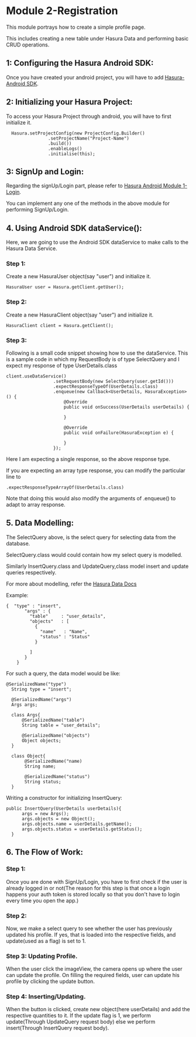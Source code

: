 # Module 2-Registration

This module portrays how to create a simple profile page.

This includes creating a new table under Hasura Data and performing basic CRUD operations.

## 1: Configuring the Hasura Android SDK:

Once you have created your android project, you will have to add [Hasura-Android SDK](https://github.com/hasura/android-sdk). 

## 2: Initializing your Hasura Project:

To access your Hasura Project through android, you will have to first initialize it.

```
  Hasura.setProjectConfig(new ProjectConfig.Builder()
                .setProjectName("Project-Name")
                .build())
                .enableLogs()
                .initialise(this);

```
## 3: SignUp and Login:

Regarding the signUp/Login part, please refer to [Hasura Android Module 1-Login](https://github.com/hasura/Modules-Android/tree/master/Module%201-Login).

You can implement any one of the methods in the above module for performing SignUp/Login.

## 4. Using Android SDK dataService():

  Here, we are going to use the Android SDK dataService to make calls to the Hasura Data Service.
  
### Step 1:
  Create a new HasuraUser object(say "user") and initialize it.
  ```
  HasuraUser user = Hasura.getClient.getUser();
  
  ```
### Step 2:
  Create a new HasuraClient object(say "user") and initialize it.
  ```
  HasuraClient client = Hasura.getClient();
  
  ```
### Step 3:
  Following is a small code snippet showing how to use the dataService. This is a sample code in which my RequestBody is of type SelectQuery and I expect my response of type UserDetails.class 
  ```
  client.useDataService()
                    .setRequestBody(new SelectQuery(user.getId()))
                    .expectResponseTypeOf(UserDetails.class)
                    .enqueue(new Callback<UserDetails, HasuraException>() {
                        @Override
                        public void onSuccess(UserDetails userDetails) {
                            
                        }

                        @Override
                        public void onFailure(HasuraException e) {
                        
                        }
                    });
  
  ```
  Here I am expecting a single response, so the above response type.
  
  If you are expecting an array type response, you can modify the particular line to 
  ```
  .expectResponseTypeArrayOf(UserDetails.class)
  
  ```
  Note that doing this would also modify the arguments of .enqueue() to adapt to array response.
  
## 5. Data Modelling:
  The SelectQuery above, is the select query for selecting data from the database.
  
  SelectQuery.class would could contain how my select query is modelled.
  
  Similarly InsertQuery.class and UpdateQuery,class model insert and update queries respectively.
  
  For more about modelling, refer the [Hasura Data Docs](https://hasura.io/_docs/platform/0.6/ref/data/reference.html)
  
  Example:
  ```
  {  "type" : "insert",
         "args" : {
           "table"     : "user_details",
           "objects"   : [
             {
               "name"   : "Name",
               "status" : "Status"
             }
             
           ]  
         }
      }
  
  ```
  For such a query, the data model would be like:
  ```
  @SerializedName("type")
    String type = "insert";

    @SerializedName("args")
    Args args;

    class Args{
        @SerializedName("table")
        String table = "user_details";

        @SerializedName("objects")
        Object objects;
    }
    
    class Object{
         @SerializedName("name)
         String name;
         
         @SerializedName("status")
         String status;
    }
  
  ```
  Writing a constructor for initializing InsertQuery:
  ```
  public InsertQuery(UserDetails userDetails){
        args = new Args();
        args.objects = new Object();
        args.objects.name = userDetails.getName();
        args.objects.status = userDetails.getStatus();
    }
  
  ```

## 6. The Flow of Work:

### Step 1:
Once you are done with SignUp/Login, you have to first check if the user is already logged in or not(The reason for this step is that once a login happens your auth token is stored locally so that you don't have to login every time you open the app.)

### Step 2:
Now, we make a select query to see whether the user has previously updated his profile. If yes, that is loaded into the respective fields, and update(used as a flag) is set to 1. 

### Step 3: Updating Profile.
When the user click the imageView, the camera opens up where the user can update the profile.
On filling the required fields, user can update his profile by clicking the update button.

### Step 4: Inserting/Updating.
When the button is clicked, create new object(here userDetails) and add the respective quantities to it.
If the update flag is 1, we perform update(Through UpdateQuery request body) else we perform insert(Through InsertQuery request body).
